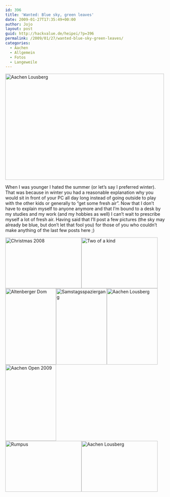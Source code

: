 ```yaml
---
id: 396
title: 'Wanted: Blue sky, green leaves'
date: 2009-01-27T17:35:49+00:00
author: Jojo
layout: post
guid: http://hackvalue.de/heipei/?p=396
permalink: /2009/01/27/wanted-blue-sky-green-leaves/
categories:
  - Aachen
  - Allgemein
  - Fotos
  - Langeweile
---
```

<div class="img aligncenter">
  <a href="https://secure.flickr.com/photos/heipei/3224594191/" title="Aachen Lousberg by heipei, on Flickr"><img src="https://farm4.static.flickr.com/3529/3224594191_d1d3d78aa4.jpg" width="500" height="334" alt="Aachen Lousberg" class="aligncenter" /></a>
</div>

When I was younger I hated the summer (or let&#8217;s say I preferred winter). That was because in winter you had a reasonable explanation why you would sit in front of your PC all day long instead of going outside to play with the other kids or generally to &#8220;get some fresh air&#8221;. Now that I don&#8217;t have to explain myself to anyone anymore and that I&#8217;m bound to a desk by my studies and my work (and my hobbies as well) I can&#8217;t wait to prescribe myself a lot of fresh air. Having said that I&#8217;ll post a few pictures (the sky may already be blue, but don&#8217;t let that fool you) for those of you who couldn&#8217;t make anything of the last few posts here ;)

<div class="img aligncenter">
  <a href="https://secure.flickr.com/photos/heipei/3137294349/" title="Christmas 2008 by heipei, on Flickr"><img src="https://farm4.static.flickr.com/3264/3137294349_06f49eda40_m.jpg" width="240" height="160" alt="Christmas 2008" /></a><a href="https://secure.flickr.com/photos/heipei/2964508303/" title="Two of a kind by heipei, on Flickr"><img src="https://farm4.static.flickr.com/3197/2964508303_16bb789dd6_m.jpg" width="240" height="160" alt="Two of a kind" /></a>
</div>

<div class="img aligncenter">
  <a href="https://secure.flickr.com/photos/heipei/3153271781/" title="Altenberger Dom by heipei, on Flickr"><img src="https://farm4.static.flickr.com/3230/3153271781_340884d606_m.jpg" width="160" height="240" alt="Altenberger Dom" /></a><a href="https://secure.flickr.com/photos/heipei/3203135969/" title="Samstagsspaziergang by heipei, on Flickr"><img src="https://farm4.static.flickr.com/3412/3203135969_98157889b9_m.jpg" width="160" height="240" alt="Samstagsspaziergang" /></a><a href="https://secure.flickr.com/photos/heipei/3225447922/" title="Aachen Lousberg by heipei, on Flickr"><img src="https://farm4.static.flickr.com/3415/3225447922_52e3399138_m.jpg" width="160" height="240" alt="Aachen Lousberg" /></a><a href="https://secure.flickr.com/photos/heipei/3185295612/" title="Aachen Open 2009 by heipei, on Flickr"><img src="https://farm4.static.flickr.com/3503/3185295612_1f8c665679_m.jpg" width="160" height="240" alt="Aachen Open 2009" /></a>
</div>

<div class="img aligncenter">
  <a href="https://secure.flickr.com/photos/heipei/2964501725/" title="Rumpus by heipei, on Flickr"><img src="https://farm3.static.flickr.com/2263/2964501725_017f8db706_m.jpg" width="240" height="160" alt="Rumpus" /></a><a href="https://secure.flickr.com/photos/heipei/3225450914/" title="Aachen Lousberg by heipei, on Flickr"><img src="https://farm4.static.flickr.com/3342/3225450914_425c1e0539_m.jpg" width="240" height="160" alt="Aachen Lousberg" /></a>
</div>

